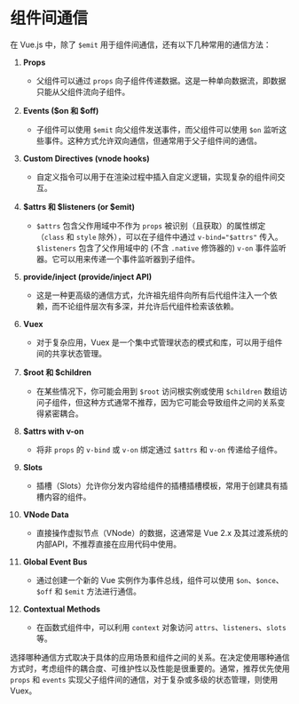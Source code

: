# 组件间通信

在 Vue.js 中，除了 `$emit` 用于组件间通信，还有以下几种常用的通信方法：

1. **Props**
   - 父组件可以通过 `props` 向子组件传递数据。这是一种单向数据流，即数据只能从父组件流向子组件。

2. **Events ($on 和 $off)**
   - 子组件可以使用 `$emit` 向父组件发送事件，而父组件可以使用 `$on` 监听这些事件。这种方式允许双向通信，但通常用于父子组件间的通信。

3. **Custom Directives (vnode hooks)**
   - 自定义指令可以用于在渲染过程中插入自定义逻辑，实现复杂的组件间交互。

4. **$attrs 和 $listeners (or $emit)**
   - `$attrs` 包含父作用域中不作为 `props` 被识别（且获取）的属性绑定（`class` 和 `style` 除外），可以在子组件中通过 `v-bind="$attrs"` 传入。`$listeners` 包含了父作用域中的 (不含 `.native` 修饰器的) `v-on` 事件监听器。它可以用来传递一个事件监听器到子组件。

5. **provide/inject (provide/inject API)**
   - 这是一种更高级的通信方式，允许祖先组件向所有后代组件注入一个依赖，而不论组件层次有多深，并允许后代组件检索该依赖。

6. **Vuex**
   - 对于复杂应用，Vuex 是一个集中式管理状态的模式和库，可以用于组件间的共享状态管理。

7. **$root 和 $children**
   - 在某些情况下，你可能会用到 `$root` 访问根实例或使用 `$children` 数组访问子组件，但这种方式通常不推荐，因为它可能会导致组件之间的关系变得紧密耦合。

8. **$attrs with v-on**
   - 将非 `props` 的 `v-bind` 或 `v-on` 绑定通过 `$attrs` 和 `v-on` 传递给子组件。

9. **Slots**
   - 插槽（Slots）允许你分发内容给组件的插槽插槽模板，常用于创建具有插槽内容的组件。

10. **VNode Data**
    - 直接操作虚拟节点（VNode）的数据，这通常是 Vue 2.x 及其过渡系统的内部API，不推荐直接在应用代码中使用。

11. **Global Event Bus**
    - 通过创建一个新的 Vue 实例作为事件总线，组件可以使用 `$on`、`$once`、`$off` 和 `$emit` 方法进行通信。

12. **Contextual Methods**
    - 在函数式组件中，可以利用 `context` 对象访问 `attrs`、`listeners`、`slots` 等。

选择哪种通信方式取决于具体的应用场景和组件之间的关系。在决定使用哪种通信方式时，考虑组件的耦合度、可维护性以及性能是很重要的。通常，推荐优先使用 `props` 和 `events` 实现父子组件间的通信，对于复杂或多级的状态管理，则使用 Vuex。

